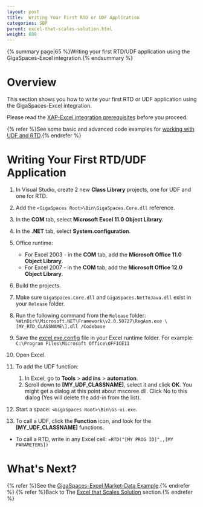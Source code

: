 ```yaml
---
layout: post
title:  Writing Your First RTD or UDF Application
categories: SBP
parent: excel-that-scales-solution.html
weight: 800
---
```


{% summary page|65 %}Writing your first RTD/UDF application using the GigaSpaces-Excel integration.{% endsummary %}

# Overview

This section shows you how to write your first RTD or UDF application using the GigaSpaces-Excel integration.

Please read the [XAP-Excel integration prerequisites](./prerequisites---gigaspaces-excel-integration.html) before you proceed.

{% refer %}See some basic and advanced code examples for [working with UDF and RTD](./rtd-and-udf-examples---gigaspaces-excel-integration.html).{% endrefer %}

# Writing Your First RTD/UDF Application

1. In Visual Studio, create 2 new **Class Library** projects, one for UDF and one for RTD.
2. Add the `<GigaSpaces Root>\Bin\GigaSpaces.Core.dll` reference.
3. In the **COM** tab, select **Microsoft Excel 11.0 Object Library**.
4. In the **.NET** tab, select **System.configuration**.
5. Office runtime:
    - For Excel 2003 - in the **COM** tab, add the **Microsoft Office 11.0 Object Library**.
    - For Excel 2007 - in the **COM** tab, add the **Microsoft Office 12.0 Object Library**.

6. Build the projects.
7. Make sure `GigaSpaces.Core.dll` and `GigaSpaces.NetToJava.dll` exist in your `Release` folder.
8. Run the following command from the `Release` folder:
    `%WinDir%\Microsoft.NET\Framework\v2.0.50727\RegAsm.exe \[MY_RTD_CLASSNAME\].dll /Codebase`

9. Save the [excel.exe.config](/download_files/sbp/excel.exe.config) file in your Excel runtime folder. For example: `C:\Program Files\Microsoft Office\OFFICE11`
10. Open Excel.
11. To add the UDF function:
    1. In Excel, go to **Tools** > **add ins** > **automation**.
    2. Scroll down to **\[MY_UDF_CLASSNAME\]**, select it and click **OK**. You might get a dialog at this point about mscoree.dll. Click No to this dialog (Yes will delete the add-in from the list).
12. Start a space: `<GigaSpaces Root>\Bin\Gs-ui.exe`.
13. To call a UDF, click the **Function** icon, and look for the **\[MY_UDF_CLASSNAME\]** functions.

- To call a RTD, write in any Excel cell:
    `=RTD("[MY PROG ID]",,[MY PARAMETERS])`

# What's Next?

{% refer %}See the [GigaSpaces-Excel Market-Data Example](./gigaspaces-excel-market-data-example.html).{% endrefer %}
{% refer %}Back to The [Excel that Scales Solution](./excel-that-scales-solution.html) section.{% endrefer %}
